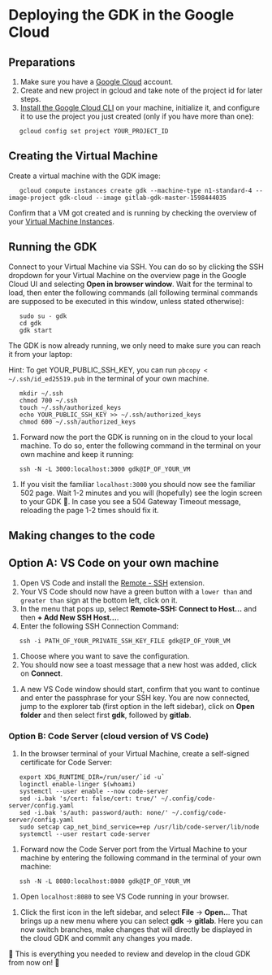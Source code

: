 # Deploying the GDK in the Google Cloud

## Preparations

1. Make sure you have a [Google Cloud](console.cloud.google.com/) account.
1. Create and new project in gcloud and take note of the project id for later steps.
1. [Install the Google Cloud CLI](https://cloud.google.com/sdk/docs/quickstart-macos) on your machine, initialize it, and configure it to use the project you just created (only if you have more than one):

```shell
   gcloud config set project YOUR_PROJECT_ID
```

## Creating the Virtual Machine

Create a virtual machine with the GDK image: 

```shell
   gcloud compute instances create gdk --machine-type n1-standard-4 --image-project gdk-cloud --image gitlab-gdk-master-1598444035
```

Confirm that a VM got created and is running by checking the overview of your [Virtual Machine Instances](https://console.cloud.google.com/compute/instances).

## Running the GDK

Connect to your Virtual Machine via SSH. You can do so by clicking the SSH dropdown for your Virtual Machine on the overview page in the Google Cloud UI and selecting **Open in browser window**. Wait for the terminal to load, then enter the following commands (all following terminal commands are supposed to be executed in this window, unless stated otherwise):

```shell
   sudo su - gdk
   cd gdk
   gdk start
```

The GDK is now already running, we only need to make sure you can reach it from your laptop:

Hint: To get YOUR_PUBLIC_SSH_KEY, you can run `pbcopy < ~/.ssh/id_ed25519.pub` in the terminal of your own machine.

```shell
   mkdir ~/.ssh
   chmod 700 ~/.ssh
   touch ~/.ssh/authorized_keys
   echo YOUR_PUBLIC_SSH_KEY >> ~/.ssh/authorized_keys
   chmod 600 ~/.ssh/authorized_keys
```

1. Forward now the port the GDK is running on in the cloud to your local machine. To do so, enter the following command in the terminal on your own machine and keep it running:

```shell
   ssh -N -L 3000:localhost:3000 gdk@IP_OF_YOUR_VM
```

1. If you visit the familiar `localhost:3000` you should now see the familiar 502 page. Wait 1-2 minutes and you will (hopefully) see the login screen to your GDK 🎉. In case you see a 504 Gateway Timeout message, reloading the page 1-2 times should fix it.

## Making changes to the code 

## Option A: VS Code on your own machine

1. Open VS Code and install the [Remote - SSH](https://marketplace.visualstudio.com/items?itemName=ms-vscode-remote.remote-ssh) extension. 
1. Your VS Code should now have a green button with a `lower than` and `greater than` sign at the bottom left, click on it.
1. In the menu that pops up, select **Remote-SSH: Connect to Host...** and then **+ Add New SSH Host...**.
1. Enter the following SSH Connection Command:

```shell
   ssh -i PATH_OF_YOUR_PRIVATE_SSH_KEY_FILE gdk@IP_OF_YOUR_VM
```

1. Choose where you want to save the configuration.
1. You should now see a toast message that a new host was added, click on **Connect**.
<!-- markdownlint-disable MD044 -->
1. A new VS Code window should start, confirm that you want to continue and enter the passphrase for your SSH key. You are now connected, jump to the explorer tab (first option in the left sidebar), click on **Open folder** and then select first **gdk**, followed by **gitlab**.
<!-- markdownlint-enable MD044 -->

### Option B: Code Server (cloud version of VS Code)

1. In the browser terminal of your Virtual Machine, create a self-signed certificate for Code Server:

```shell
   export XDG_RUNTIME_DIR=/run/user/`id -u`
   loginctl enable-linger $(whoami)
   systemctl --user enable --now code-server
   sed -i.bak 's/cert: false/cert: true/' ~/.config/code-server/config.yaml
   sed -i.bak 's/auth: password/auth: none/' ~/.config/code-server/config.yaml
   sudo setcap cap_net_bind_service=+ep /usr/lib/code-server/lib/node
   systemctl --user restart code-server
```

1. Forward now the Code Server port from the Virtual Machine to your machine by entering the following command in the terminal of your own machine:

```shell
   ssh -N -L 8080:localhost:8080 gdk@IP_OF_YOUR_VM
```

1. Open `localhost:8080` to see VS Code running in your browser.
<!-- markdownlint-disable MD044 -->
1. Click the first icon in the left sidebar, and select **File** -> **Open..**. That brings up a new menu where you can select **gdk** -> **gitlab**. Here you can now switch branches, make changes that will directly be displayed in the cloud GDK and commit any changes you made.
<!-- markdownlint-enable MD044 -->

🎉 This is everything you needed to review and develop in the cloud GDK from now on! 🦊
